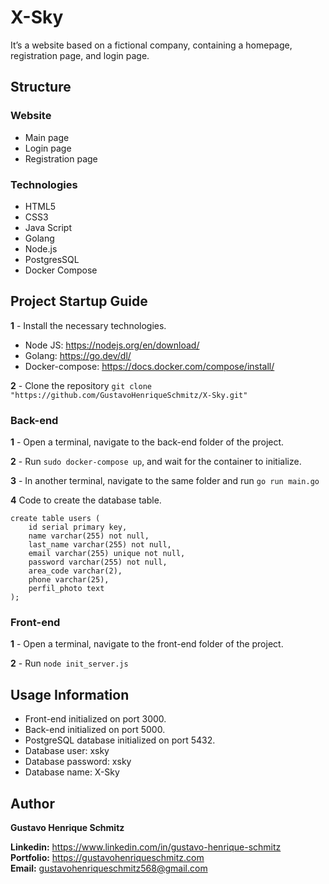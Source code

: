 # X-Sky

It’s a website based on a fictional company, containing a homepage, registration page, and login page.

## Structure

### Website

- Main page
- Login page
- Registration page

### Technologies

- HTML5
- CSS3
- Java Script
- Golang
- Node.js 
- PostgresSQL
- Docker Compose

## Project Startup Guide

**1** - Install the necessary technologies.

 - Node JS: https://nodejs.org/en/download/
 - Golang: https://go.dev/dl/
 - Docker-compose: https://docs.docker.com/compose/install/

**2** - Clone the repository `git clone "https://github.com/GustavoHenriqueSchmitz/X-Sky.git"`

### Back-end

**1** - Open a terminal, navigate to the back-end folder of the project.

**2** - Run `sudo docker-compose up`, and wait for the container to initialize.

**3** - In another terminal, navigate to the same folder and run `go run main.go`

**4** Code to create the database table.

```
create table users (
	id serial primary key,
	name varchar(255) not null,
	last_name varchar(255) not null,
	email varchar(255) unique not null,
	password varchar(255) not null,
	area_code varchar(2),
	phone varchar(25),
	perfil_photo text
);
```

### Front-end

**1** - Open a terminal, navigate to the front-end folder of the project.

**2** - Run `node init_server.js`

## Usage Information

- Front-end initialized on port 3000.
- Back-end initialized on port 5000.
- PostgreSQL database initialized on port 5432.
- Database user: xsky
- Database password: xsky
- Database name: X-Sky

## Author
**Gustavo Henrique Schmitz**

**Linkedin:** https://www.linkedin.com/in/gustavo-henrique-schmitz  
**Portfolio:** https://gustavohenriqueschmitz.com  
**Email:** gustavohenriqueschmitz568@gmail.com  
